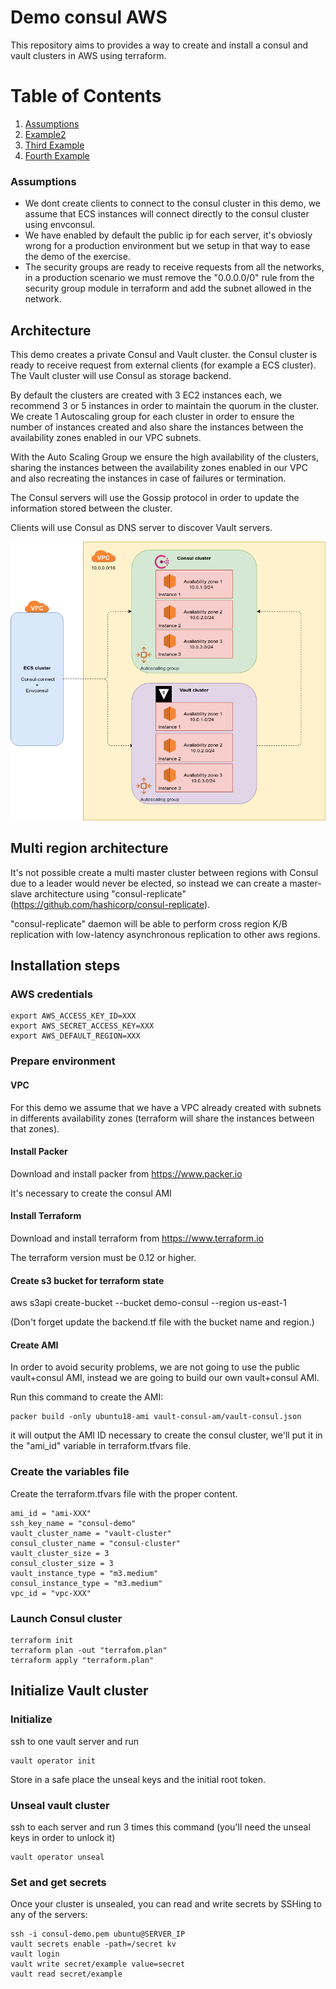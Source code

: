 # Demo consul AWS

This repository aims to provides a way to create and install a consul and vault clusters in AWS using terraform.

# Table of Contents
1. [Assumptions](#Assumptions)
2. [Example2](#example2)
3. [Third Example](#third-example)
4. [Fourth Example](#fourth-examplehttpwwwfourthexamplecom)


### Assumptions

* We dont create clients to connect to the consul cluster in this demo, we assume that ECS instances will connect directly to the consul cluster using envconsul.
* We have enabled by default the public ip for each server, it's obviosly wrong for a production environment but we setup in that way to ease the demo of the exercise.
* The security groups are ready to receive requests from all the networks, in a production scenario we must remove the "0.0.0.0/0" rule from the security group module in terraform and add the subnet allowed 
in the network.

## Architecture

This demo creates a private Consul and Vault cluster. the Consul cluster is ready to receive request from external clients (for example a ECS cluster).
The Vault cluster will use Consul as storage backend. 

By default the clusters are created with 3 EC2 instances each, we recommend 3 or 5 instances in order to maintain the quorum in the cluster. We create 1 Autoscaling group
for each cluster in order to ensure the number of instances created and also share the instances between the availability zones enabled in our VPC subnets.

With the Auto Scaling Group we ensure the high availability of the clusters, sharing the instances between the availability zones enabled in our VPC and also recreating the 
instances in case of failures or termination.

The Consul servers will use the Gossip protocol in order to update the information stored between the cluster.

Clients will use Consul as DNS server to discover Vault servers.

![Schema](.docs/arch.png)

## Multi region architecture

It's not possible create a multi master cluster between regions with Consul due to a leader would never be elected, so instead we can create a master-slave architecture using "consul-replicate" (https://github.com/hashicorp/consul-replicate).

"consul-replicate" daemon will be able to perform cross region K/B replication with low-latency asynchronous replication to other aws regions.


## Installation steps

### AWS credentials

```
export AWS_ACCESS_KEY_ID=XXX
export AWS_SECRET_ACCESS_KEY=XXX
export AWS_DEFAULT_REGION=XXX

```

### Prepare environment

#### VPC

For this demo we assume that we have a VPC already created with subnets in differents availability zones (terraform will share the instances between that zones).

#### Install Packer

Download and install packer from https://www.packer.io

It's necessary to create the consul AMI

#### Install Terraform

Download and install terraform from https://www.terraform.io

The terraform version must be 0.12 or higher.


#### Create s3 bucket for terraform state

aws s3api create-bucket --bucket demo-consul --region us-east-1

(Don't forget update the backend.tf file with the bucket name and region.)

#### Create AMI

In order to avoid security problems, we are not going to use the public vault+consul AMI, instead we are going to build our own vault+consul AMI.

Run this command to create the AMI:

```
packer build -only ubuntu18-ami vault-consul-am/vault-consul.json
```

it will output the AMI ID necessary to create the consul cluster, we'll put it in the "ami_id" variable in terraform.tfvars file.

### Create the variables file

Create the terraform.tfvars file with the proper content.

```
ami_id = "ami-XXX"
ssh_key_name = "consul-demo"
vault_cluster_name = "vault-cluster"
consul_cluster_name = "consul-cluster"
vault_cluster_size = 3
consul_cluster_size = 3
vault_instance_type = "m3.medium"
consul_instance_type = "m3.medium"
vpc_id = "vpc-XXX"
```

### Launch Consul cluster


```
terraform init
terraform plan -out "terrafom.plan"
terraform apply "terraform.plan"
```

## Initialize Vault cluster

### Initialize
ssh to one vault server and run
```
vault operator init
```

Store in a safe place the unseal keys and the initial root token.

### Unseal vault cluster

ssh to each server and run 3 times this command (you'll need the unseal keys in order to unlock it)

```
vault operator unseal
```

### Set and get secrets
Once your cluster is unsealed, you can read and write secrets by SSHing to any of the servers:
```
ssh -i consul-demo.pem ubuntu@SERVER_IP
vault secrets enable -path=/secret kv
vault login
vault write secret/example value=secret
vault read secret/example
```

